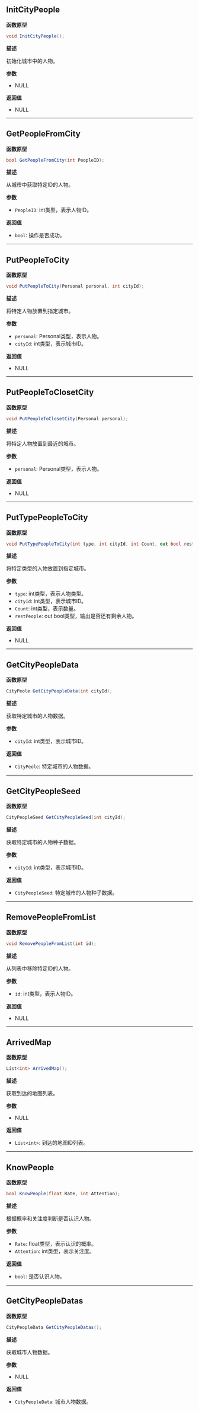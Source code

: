 ## InitCityPeople

**函数原型**

```csharp
void InitCityPeople();
```

**描述**

初始化城市中的人物。

**参数**

- NULL

**返回值**

- NULL

------

## GetPeopleFromCity

**函数原型**

```csharp
bool GetPeopleFromCity(int PeopleID);
```

**描述**

从城市中获取特定ID的人物。

**参数**

- `PeopleID`: int类型，表示人物ID。

**返回值**

- `bool`: 操作是否成功。

------

## PutPeopleToCity

**函数原型**

```csharp
void PutPeopleToCity(Personal personal, int cityId);
```

**描述**

将特定人物放置到指定城市。

**参数**

- `personal`: Personal类型，表示人物。
- `cityId`: int类型，表示城市ID。

**返回值**

- NULL

------

## PutPeopleToClosetCity

**函数原型**

```csharp
void PutPeopleToClosetCity(Personal personal);
```

**描述**

将特定人物放置到最近的城市。

**参数**

- `personal`: Personal类型，表示人物。

**返回值**

- NULL

------

## PutTypePeopleToCity

**函数原型**

```csharp
void PutTypePeopleToCity(int type, int cityId, int Count, out bool restPeople);
```

**描述**

将特定类型的人物放置到指定城市。

**参数**

- `type`: int类型，表示人物类型。
- `cityId`: int类型，表示城市ID。
- `Count`: int类型，表示数量。
- `restPeople`: out bool类型，输出是否还有剩余人物。

**返回值**

- NULL

------

## GetCityPeopleData

**函数原型**

```csharp
CityPeole GetCityPeopleData(int cityId);
```

**描述**

获取特定城市的人物数据。

**参数**

- `cityId`: int类型，表示城市ID。

**返回值**

- `CityPeole`: 特定城市的人物数据。

------

## GetCityPeopleSeed

**函数原型**

```csharp
CityPeopleSeed GetCityPeopleSeed(int cityId);
```

**描述**

获取特定城市的人物种子数据。

**参数**

- `cityId`: int类型，表示城市ID。

**返回值**

- `CityPeopleSeed`: 特定城市的人物种子数据。

------

## RemovePeopleFromList

**函数原型**

```csharp
void RemovePeopleFromList(int id);
```

**描述**

从列表中移除特定ID的人物。

**参数**

- `id`: int类型，表示人物ID。

**返回值**

- NULL

------

## ArrivedMap

**函数原型**

```csharp
List<int> ArrivedMap();
```

**描述**

获取到达的地图列表。

**参数**

- NULL

**返回值**

- `List<int>`: 到达的地图ID列表。

------

## KnowPeople

**函数原型**

```csharp
bool KnowPeople(float Rate, int Attention);
```

**描述**

根据概率和关注度判断是否认识人物。

**参数**

- `Rate`: float类型，表示认识的概率。
- `Attention`: int类型，表示关注度。

**返回值**

- `bool`: 是否认识人物。

------

## GetCityPeopleDatas

**函数原型**

```csharp
CityPeopleData GetCityPeopleDatas();
```

**描述**

获取城市人物数据。

**参数**

- NULL

**返回值**

- `CityPeopleData`: 城市人物数据。